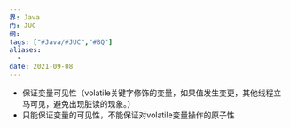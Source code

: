 ```yaml
---
界: Java
门: JUC
纲: 
tags: ["#Java/#JUC","#BQ"]
aliases:
  - 
date: 2021-09-08
---
```


-   保证变量可见性（volatile关键字修饰的变量，如果值发生变更，其他线程立马可见，避免出现脏读的现象。）
-   只能保证变量的可见性，不能保证对volatile变量操作的原子性